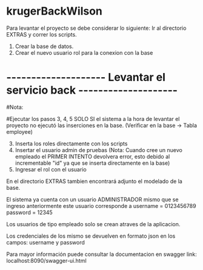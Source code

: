 # krugerBackWilson

Para levantar el proyecto se debe considerar lo siguiente:
Ir al directorio EXTRAS y correr los scripts.
1. Crear la base de datos.
2. Crear el nuevo usuario rol para la conexion con la base 

# -------------------- Levantar el servicio back --------------------

#Nota:

#Ejecutar los pasos 3, 4, 5 SOLO SI el sistema a la hora de levantar el proyecto no ejecutó las inserciones en la base.
(Verificar en la base -> Tabla employee)

3. Inserta los roles directamente con los scripts
4. Insertar el usuario admin de pruebas (Nota: Cuando cree un nuevo empleado el PRIMER INTENTO devolvera error, esto debido al incrementable "id" ya que se inserta directamente en la base)
5. Ingresar el rol con el usuario

En el directorio EXTRAS tambien encontrará adjunto el modelado de la base.

El sistema ya cuenta con un usuario ADMINISTRADOR mismo que se ingreso anteriormente este usuario corresponde a
username = 0123456789 
password = 12345

Los usuarios de tipo empleado solo se crean atraves de la aplicacion.

Los credenciales de los mismo se devuelven en formato json en los campos:
username y password

Para mayor información puede consultar la documentacion en swagger
link: localhost:8090/swagger-ui.html
